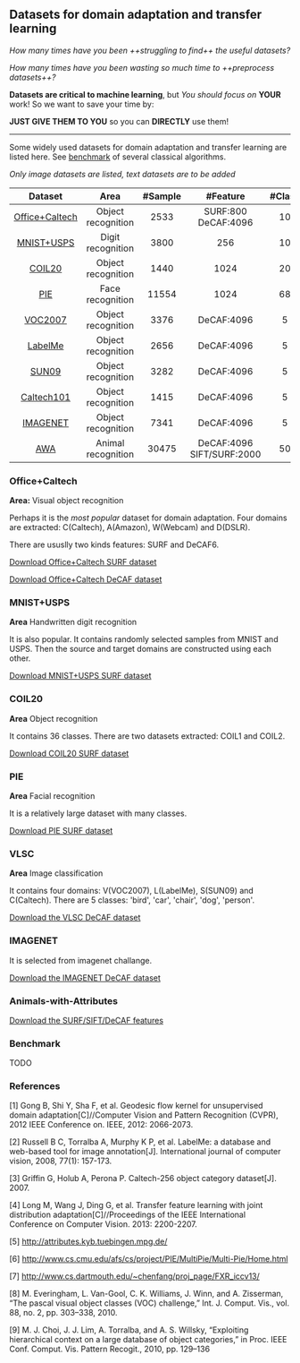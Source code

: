 ## Datasets for domain adaptation and transfer learning

*How many times have you been ++struggling to find++ the useful datasets?*

*How many times have you been wasting so much time to ++preprocess datasets++?*

**Datasets are critical to machine learning**, but *You should focus on* **YOUR** work! So we want to save your time by:

**JUST GIVE THEM TO YOU** so you can **DIRECTLY** use them!

- - -

Some widely used datasets for domain adaptation and transfer learning are listed here. See [benchmark](#benchmark) of several classical algorithms.

*Only image datasets are listed, text datasets are to be added*

|     Dataset    |        Area        | #Sample |       #Feature      | #Class |   Subdomain  | Reference |
|:--------------:|:------------------:|:-------:|:-------------------:|:------:|:------------:|:--------:|
| [Office+Caltech](#office+caltech) | Object recognition |   2533  | SURF:800 DeCAF:4096 |   10   |  C, A, W, D  |   [1]       |
|   [MNIST+USPS](#mnist+usps)   |  Digit recognition |   3800  |         256         |   10   |  USPS, MNIST |    [4]      |
|     [COIL20](#coil20)     | Object recognition |   1440  |         1024        |   20   | COIL1, COIL2 |    [4]      |
|       [PIE](#pie)      |  Face recognition  |  11554  |         1024        |   68   |   PIE1~PIE5  |     [6]     |
|     [VOC2007](#vlsc)    |       Object recognition      |   3376  |      DeCAF:4096     |    5   |       V      |    [8]      |
|     [LabelMe](#vlsc)    |       Object recognition      |   2656  |      DeCAF:4096     |    5   |       L      |    [2]      |
|      [SUN09](#vlsc)     |       Object recognition      |   3282  |      DeCAF:4096     |    5   |       S      |    [9]      |
|   [Caltech101](#vlsc)   |       Object recognition      |   1415  |      DeCAF:4096     |    5   |       C      |    [3]      |
|    [IMAGENET](#imagenet)    |       Object recognition      |   7341  |      DeCAF:4096     |    5   |       I      |     [7]     |
|    [AWA](#animals-with-attributes)    |       Animal recognition      |   30475  |      DeCAF:4096 SIFT/SURF:2000    |    50   |       I      |    [5]      |



### Office+Caltech

**Area:** Visual object recognition

Perhaps it is the *most popular* dataset for domain adaptation. Four domains are extracted: C(Caltech), A(Amazon), W(Webcam) and D(DSLR).

There are ususlly two kinds features: SURF and DeCAF6.

[Download Office+Caltech SURF dataset](https://www.jianguoyun.com/p/DWNPUA0QjKnsBRjygi4)

[Download Office+Caltech DeCAF dataset](https://www.jianguoyun.com/p/DRn57qkQjKnsBRj0gi4)



### MNIST+USPS

**Area** Handwritten digit recognition

It is also popular. It contains randomly selected samples from MNIST and USPS. Then the source and target domains are constructed using each other.

[Download MNIST+USPS SURF dataset](https://www.jianguoyun.com/p/DQNVR8IQjKnsBRj2gi4)

### COIL20

**Area** Object recognition

It contains 36 classes. There are two datasets extracted: COIL1 and COIL2.

[Download COIL20 SURF dataset](https://www.jianguoyun.com/p/DYkJdrEQjKnsBRj4gi4)

### PIE

**Area** Facial recognition

It is a relatively large dataset with many classes.

[Download PIE SURF dataset](https://www.jianguoyun.com/p/DfhzbUwQjKnsBRj5gi4)

### VLSC

**Area** Image classification

It contains four domains: V(VOC2007), L(LabelMe), S(SUN09) and C(Caltech). There are 5 classes: 'bird', 'car', 'chair', 'dog', 'person'.

[Download the VLSC DeCAF dataset](https://www.jianguoyun.com/p/DdaInQ0QjKnsBRj6gi4)

### IMAGENET

It is selected from imagenet challange.

[Download the IMAGENET DeCAF dataset](https://www.jianguoyun.com/p/DZCNd0oQjKnsBRj8gi4)

### Animals-with-Attributes

[Download the SURF/SIFT/DeCAF features](https://www.jianguoyun.com/p/DcRl38EQjKnsBRj_gi4)

### Benchmark

TODO

### References

[1] Gong B, Shi Y, Sha F, et al. Geodesic flow kernel for unsupervised domain adaptation[C]//Computer Vision and Pattern Recognition (CVPR), 2012 IEEE Conference on. IEEE, 2012: 2066-2073.

[2] Russell B C, Torralba A, Murphy K P, et al. LabelMe: a database and web-based tool for image annotation[J]. International journal of computer vision, 2008, 77(1): 157-173.

[3] Griffin G, Holub A, Perona P. Caltech-256 object category dataset[J]. 2007.

[4] Long M, Wang J, Ding G, et al. Transfer feature learning with joint distribution adaptation[C]//Proceedings of the IEEE International Conference on Computer Vision. 2013: 2200-2207.

[5] http://attributes.kyb.tuebingen.mpg.de/

[6] http://www.cs.cmu.edu/afs/cs/project/PIE/MultiPie/Multi-Pie/Home.html

[7] http://www.cs.dartmouth.edu/~chenfang/proj_page/FXR_iccv13/

[8] M. Everingham, L. Van-Gool, C. K. Williams, J. Winn, and A. Zisserman, “The pascal visual object classes (VOC) challenge,” Int. J. Comput. Vis., vol. 88, no. 2, pp. 303–338, 2010.

[9] M. J. Choi, J. J. Lim, A. Torralba, and A. S. Willsky, “Exploiting hierarchical context on a large database of object categories,” in Proc. IEEE Conf. Comput. Vis. Pattern Recogit., 2010, pp. 129–136